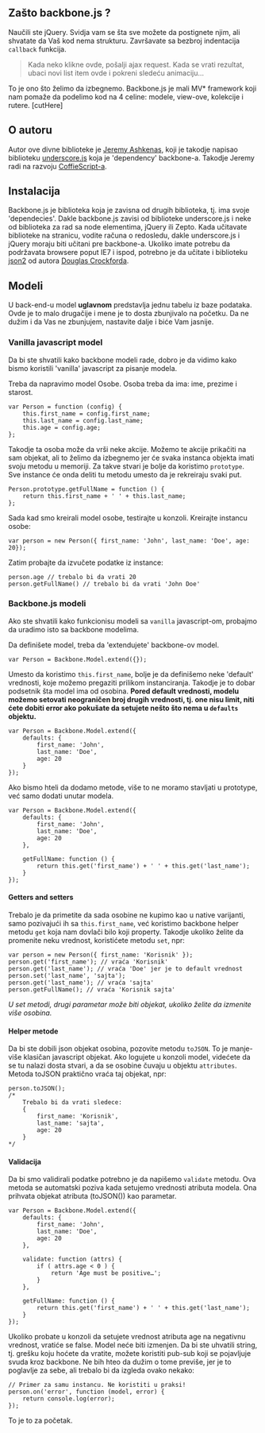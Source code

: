 ## Zašto backbone.js ?

Naučili ste jQuery. Svidja vam se šta sve možete da postignete njim, ali shvatate da Vaš kod nema strukturu. Završavate sa bezbroj indentacija `callback` funkcija. 

> Kada neko klikne ovde, pošalji ajax request. Kada se vrati rezultat, ubaci novi list item ovde i pokreni sledeću animaciju…

To je ono što želimo da izbegnemo. Backbone.js je mali MV* framework koji nam pomaže da podelimo kod na 4 celine: modele, view-ove, kolekcije i rutere.
[cutHere]

## O autoru

Autor ove divne biblioteke je [Jeremy Ashkenas](https://twitter.com/jashkenas), koji je takodje napisao biblioteku [underscore.js](http://underscorejs.org/) koja je 'dependency' backbone-a. Takodje Jeremy radi na razvoju [CoffieScript-a](http://coffeescript.org/).

## Instalacija
Backbone.js je biblioteka koja je zavisna od drugih biblioteka, tj. ima svoje 'dependecies'. Dakle backbone.js zavisi od biblioteke underscore.js i neke od biblioteka za rad sa node elementima, jQuery ili Zepto. Kada učitavate biblioteke na stranicu, vodite računa o redosledu, dakle underscore.js i jQuery moraju biti učitani pre backbone-a. Ukoliko imate potrebu da podržavata browsere poput IE7 i ispod, potrebno je da učitate i biblioteku [json2](https://github.com/douglascrockford/JSON-js) od autora [Douglas Crockforda](http://www.crockford.com/).

## Modeli
U back-end-u model **uglavnom** predstavlja jednu tabelu iz baze podataka. Ovde je to malo drugačije i mene je to dosta zbunjivalo na početku. Da ne dužim i da Vas ne zbunjujem, nastavite dalje i biće Vam jasnije.

### Vanilla javascript model
Da bi ste shvatili kako backbone modeli rade, dobro je da vidimo kako bismo koristili 'vanilla' javascript za pisanje modela.

Treba da napravimo model Osobe. Osoba treba da ima: ime, prezime i starost.

```
var Person = function (config) {
	this.first_name = config.first_name;
	this.last_name = config.last_name;
	this.age = config.age;
};
```

Takodje ta osoba može da vrši neke akcije. Možemo te akcije prikačiti na sam objekat, ali to želimo da izbegnemo jer će svaka instanca objekta imati svoju metodu u memoriji. Za takve stvari je bolje da koristimo `prototype`. Sve instance će onda deliti tu metodu umesto da je rekreiraju svaki put.

```
Person.prototype.getFullName = function () {
	return this.first_name + ' ' + this.last_name;
};
```

Sada kad smo kreirali model osobe, testirajte u konzoli. Kreirajte instancu osobe:
```
var person = new Person({ first_name: 'John', last_name: 'Doe', age: 20});
```

Zatim probajte da izvučete podatke iz instance:

```
person.age // trebalo bi da vrati 20
person.getFullName() // trebalo bi da vrati 'John Doe'
```


### Backbone.js modeli
Ako ste shvatili kako funkcionisu modeli sa `vanilla` javascript-om, probajmo da uradimo isto sa backbone modelima.

Da definišete model, treba da 'extendujete' backbone-ov model.

```
var Person = Backbone.Model.extend({});
```

Umesto da koristimo `this.first_name`, bolje je da definišemo neke 'default' vrednosti, koje možemo pregaziti prilikom instanciranja. Takodje je to dobar podsetnik šta model ima od osobina. **Pored default vrednosti, modelu možemo setovati neograničen broj drugih vrednosti, tj. one nisu limit, niti ćete dobiti error ako pokušate da setujete nešto što nema u `defaults` objektu.**

```
var Person = Backbone.Model.extend({
	defaults: {
		first_name: 'John',
		last_name: 'Doe',
		age: 20
	}
});
```

Ako bismo hteli da dodamo metode, više to ne moramo stavljati u prototype, već samo dodati unutar modela.

```
var Person = Backbone.Model.extend({
	defaults: {
		first_name: 'John',
		last_name: 'Doe',
		age: 20
	},

	getFullName: function () {
		return this.get('first_name') + ' ' + this.get('last_name');
	}
});
```
#### Getters and setters
Trebalo je da primetite da sada osobine ne kupimo kao u native varijanti, samo pozivajući ih sa `this.first_name`, već koristimo backbone helper metodu `get` koja nam dovlači bilo koji property. Takodje ukoliko želite da promenite neku vrednost, koristićete metodu `set`, npr:

```
var person = new Person({ first_name: 'Korisnik' });
person.get('first_name'); // vraća 'Korisnik'
person.get('last_name'); // vraća 'Doe' jer je to default vrednost
person.set('last_name', 'sajta');
person.get('last_name'); // vraća 'sajta'
person.getFullName(); // vraća 'Korisnik sajta'
```

*U set metodi, drugi parametar može biti objekat, ukoliko želite da izmenite više osobina.*


#### Helper metode

Da bi ste dobili json objekat osobina, pozovite metodu `toJSON`. To je manje-više klasičan javascript objekat. Ako logujete u konzoli model, videćete da se tu nalazi dosta stvari, a da se osobine čuvaju u objektu `attributes`. Metoda toJSON praktično vraća taj objekat, npr:

```
person.toJSON();
/*
	Trebalo bi da vrati sledece:
	{
		first_name: 'Korisnik',
		last_name: 'sajta',
		age: 20
	}
*/

```

#### Validacija
Da bi smo validirali podatke potrebno je da napišemo `validate` metodu. Ova metoda se automatski poziva kada setujemo vrednosti atributa modela. Ona prihvata objekat atributa (toJSON()) kao parametar. 

```
var Person = Backbone.Model.extend({
	defaults: {
		first_name: 'John',
		last_name: 'Doe',
		age: 20
	},

	validate: function (attrs) {
		if ( attrs.age < 0 ) {
			return 'Age must be positive…';
		}
	},

	getFullName: function () {
		return this.get('first_name') + ' ' + this.get('last_name');
	}
});
```

Ukoliko probate u konzoli da setujete vrednost atributa age na negativnu vrednost, vratiće se false. Model neće biti izmenjen.
Da bi ste uhvatili string, tj. grešku koju hoćete da vratite, možete koristiti pub-sub koji se pojavljuje svuda kroz backbone. Ne bih hteo da dužim o tome previše, jer je to poglavlje za sebe, ali trebalo bi da izgleda ovako nekako:

```
// Primer za samu instancu. Ne koristiti u praksi!
person.on('error', function (model, error) {
	return console.log(error);
});
```

To je to za početak.